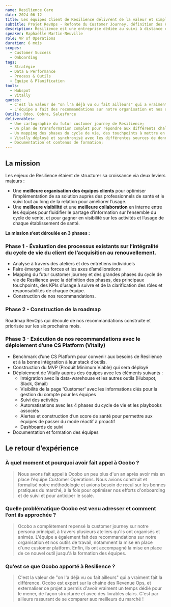```yaml
---
name: Resilience Care
date: 2024-06-12
title: Les équipes Client de Resilience délivrent de la valeur et simplifient l’adoption de leur solution grâce à un customer journey optimisé dans Vitally.
subtitle: Projet RevOps - Refonte du Customer Journey, définition des KPIs d’usage et déploiement d’une CS Platform
description: Resilience est une entreprise dédiée au suivi à distance et à l’accompagnement des patient·e·s en oncologie permettant aux soignant·e·s de mieux soigner le cancer et aux patient·e·s de vivre mieux et plus longtemps.
speaker: Raphaëlle Martin-Neuville
role: VP of Operations
duration: 6 mois
scopes:
  - Customer Success
  - Onboarding
tags:
  - Stratégie
  - Data & Performance
  - Process & Outils
  - Équipe & Planification
tools:
  - Hubspot
  - Vitally
quotes:
  - C'est la valeur de "on l'a déjà vu ou fait ailleurs" qui a vraiment fait la différence.
  - L'équipe a fait des recommandations sur notre organisation et nos outils de travail, notamment la mise en place d'une customer platform. Ils nous ont ensuite accompagnés dans la mise en place de ce nouvel outil jusqu'à la formation des équipes.
Outils: Odoo, Qobra, Salesforce
deliverables:
  - Une cartographie du futur customer journey de Resilience;
  - Un plan de transformation complet pour répondre aux différents challenges de Resilience;
  - Un mapping des phases du cycle de vie, des touchpoints à mettre en place, et des KPIs d’usage à suivre;
  - Vitally déployé et synchronisé avec les différentes sources de données;
  - Documentation et contenus de formation;
---
```


## La mission

Les enjeux de Resilience étaient de structurer sa croissance via deux leviers majeurs :

- Une **meilleure organisation des équipes clients** pour optimiser l’implémentation de sa solution auprès des professionnels de santé et le suivi tout au long de la relation pour améliorer l’usage.
- Une **meilleure visibilité** et une **meilleure collaboration** en interne entre les équipes pour fluidifier le partage d’information sur l’ensemble du cycle de vente, et pour gagner en visibilité sur les activités et l’usage de chaque établissement de santé.

**La mission s’est déroulée en 3 phases :**

### Phase 1 - Évaluation des processus existants sur l’intégralité du cycle de vie du client de l’acquisition au renouvellement.

- Analyse à travers des ateliers et des entretiens individuels
- Faire émerger les forces et les axes d’améliorations
- Mapping du futur customer journey et des grandes phases du cycle de vie de Resilience avec la définition des phases, des principaux touchpoints, des KPIs d’usage à suivre et de la clarification des rôles et responsabilités de chaque équipe.
- Construction de nos recommandations.

### Phase 2 - Construction de la roadmap

Roadmap RevOps qui découle de nos recommandations construite et priorisée sur les six prochains mois.

### Phase 3 - Exécution de nos recommandations avec le déploiement d’une CS Platform (Vitally)

- Benchmark d’une CS Platform pour convenir aux besoins de Resilience et à la bonne intégration à leur stack d’outils.
- Construction du MVP (Produit Minimum Viable) qui sera déployé
- Déploiement de Vitally auprès des équipes avec les éléments suivants :
  - Intégration avec la data-warehouse et les autres outils (Hubspot, Slack, Gmail)
  - Visibilité de la page 'Customer' avec les informations clés pour la gestion du compte pour les équipes
  - Suivi des activités
  - Automatisations avec les 4 phases du cycle de vie et les playbooks associés
  - Alertes et construction d’un score de santé pour permettre aux équipes de passer du mode réactif à proactif
  - Dashboards de suivi
- Documentation et formation des équipes

## Le retour d’expérience

### À quel moment et pourquoi avoir fait appel à Ocobo&nbsp;?

> Nous avons fait appel à Ocobo un peu plus d'un an après avoir mis en place l'équipe Customer Operations. Nous avions construit et formalisé notre méthodologie et avions besoin de recul sur les bonnes pratiques du marché, à la fois pour optimiser nos efforts d'onboarding et de suivi et pour anticiper le scale.

### Quelle problématique Ocobo est venu adresser et comment l’ont ils approchée&nbsp;?

> Ocobo a complètement repensé la customer journey sur notre persona principal, à travers plusieurs ateliers qu'ils ont organisés et animés. L'équipe a également fait des recommandations sur notre organisation et nos outils de travail, notamment la mise en place d'une customer platform. Enfin, ils ont accompagné la mise en place de ce nouvel outil jusqu'à la formation des équipes.

### Qu’est ce que Ocobo apporté à Resilience&nbsp;?

> C'est la valeur de "on l'a déjà vu ou fait ailleurs" qui a vraiment fait la différence. Ocobo est expert sur la chaîne des Revenue Ops, et externaliser ce projet a permis d'avoir vraiment un temps dédié pour le mener, de façon structurée et avec des livrables clairs. C'est par ailleurs rassurant de se comparer aux meilleurs du marché !
